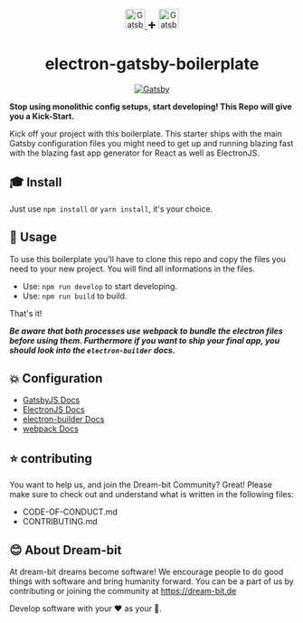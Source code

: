 <p align="center">
<a href="https://www.electronjs.org">
  <img alt="Gatsby" src="https://external-content.duckduckgo.com/iu/?u=https%3A%2F%2Fupload.wikimedia.org%2Fwikipedia%2Fcommons%2Fthumb%2F9%2F91%2FElectron_Software_Framework_Logo.svg%2F1200px-Electron_Software_Framework_Logo.svg.png&f=1&nofb=1" width="35" />
</a>
<b style="font-size:1.5rem;">+</b>
<a href="https://www.gatsbyjs.com/">
  <img alt="Gatsby" src="https://camo.githubusercontent.com/c82d5dbe0efc4f71771b4c656fd96b91d6103a8d/68747470733a2f2f7777772e6761747362796a732e636f6d2f4761747362792d4d6f6e6f6772616d2e737667" width="35" />
</a>
</p>
<h1 align="center">
  electron-gatsby-boilerplate
</h1>

<p align="center">
  <a href="http://makeapullrequest.com">  
      <img alt="Gatsby" src="https://img.shields.io/badge/PRs-welcome-brightgreen" />
  </a>
</p>

**Stop using monolithic config setups, start developing! This Repo will give you a Kick-Start.**

Kick off your project with this boilerplate. This starter ships with the main Gatsby configuration files you might need to get up and running blazing fast with the blazing fast app generator for React as well as ElectronJS.

## :mortar_board: Install

Just use `npm install` or `yarn install`, it's your choice.

## :tada: Usage

To use this boilerplate you'll have to clone this repo and copy the files you need to your new project.
You will find all informations in the files.

- Use: `npm run develop` to start developing.
- Use: `npm run build` to build.

That's it!

***Be aware that both processes use webpack to bundle the electron files before using them. Furthermore if you want to ship your final app, you should look into the `electron-builder` docs.***

## :collision: Configuration

- [GatsbyJS Docs](https://www.gatsbyjs.com/docs/api-files-gatsby-config/)
- [ElectronJS Docs](https://www.gatsbyjs.com/docs/api-files-gatsby-config/)
- [electron-builder Docs](https://www.electron.build/)
- [webpack Docs](https://webpack.js.org/configuration/)


## :star: contributing

You want to help us, and join the Dream-bit Community?
Great! Please make sure to check out and understand what is written in the following files:

- CODE-OF-CONDUCT.md
- CONTRIBUTING.md

## :blush: About Dream-bit

At dream-bit dreams become software!
We encourage people to do good things with software and bring humanity forward.
You can be a part of us by contributing or joining the community at https://dream-bit.de

Develop software with your :heart: as your :brain:.
